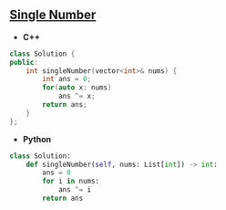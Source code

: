 ## [Single Number](https://leetcode.com/problems/single-number/)

* **C++**
```cpp
class Solution {
public:
    int singleNumber(vector<int>& nums) {
        int ans = 0;
        for(auto x: nums)
            ans ^= x;
        return ans;
    }
};
```

* **Python**
```py
class Solution:
    def singleNumber(self, nums: List[int]) -> int:
        ans = 0
        for i in nums:
            ans ^= i
        return ans
```
